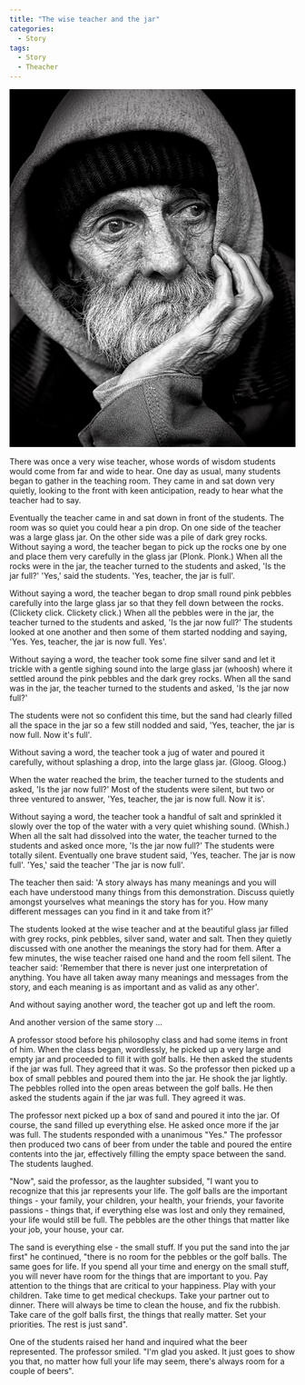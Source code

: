 ```yaml
---
title: "The wise teacher and the jar"
categories:
  - Story
tags: 
  - Story
  - Theacher
---
```


![](/assets/images/wiseTeacher.jpg)

There was once a very wise teacher, whose words of wisdom students would come from far and wide to hear. One day as usual, many students began to gather in the teaching room. They came in and sat down very quietly, looking to the front with keen anticipation, ready to hear what the teacher had to say.

Eventually the teacher came in and sat down in front of the students. The room was so quiet you could hear a pin drop. On one side of the teacher was a large glass jar. On the other side was a pile of dark grey rocks. Without saying a word, the teacher began to pick up the rocks one by one and place them very carefully in the glass jar (Plonk. Plonk.) When all the rocks were in the jar, the teacher turned to the students and asked, 'Is the jar full?' 'Yes,' said the students. 'Yes, teacher, the jar is full'.

Without saying a word, the teacher began to drop small round pink pebbles carefully into the large glass jar so that they fell down between the rocks. (Clickety click. Clickety click.) When all the pebbles were in the jar, the teacher turned to the students and asked, 'Is the jar now full?' The students looked at one another and then some of them started nodding and saying, 'Yes. Yes, teacher, the jar is now full. Yes'.

Without saying a word, the teacher took some fine silver sand and let it trickle with a gentle sighing sound into the large glass jar (whoosh) where it settled around the pink pebbles and the dark grey rocks. When all the sand was in the jar, the teacher turned to the students and asked, 'Is the jar now full?'

The students were not so confident this time, but the sand had clearly filled all the space in the jar so a few still nodded and said, 'Yes, teacher, the jar is now full. Now it's full'.

Without saving a word, the teacher took a jug of water and poured it carefully, without splashing a drop, into the large glass jar. (Gloog. Gloog.)

When the water reached the brim, the teacher turned to the students and asked, 'Is the jar now full?' Most of the students were silent, but two or three ventured to answer, 'Yes, teacher, the jar is now full. Now it is'.

Without saying a word, the teacher took a handful of salt and sprinkled it slowly over the top of the water with a very quiet whishing sound. (Whish.) When all the salt had dissolved into the water, the teacher turned to the students and asked once more, 'Is the jar now full?' The students were totally silent. Eventually one brave student said, 'Yes, teacher. The jar is now full'. 'Yes,' said the teacher 'The jar is now full'.

The teacher then said: 'A story always has many meanings and you will each have understood many things from this demonstration. Discuss quietly amongst yourselves what meanings the story has for you. How many different messages can you find in it and take from it?'

The students looked at the wise teacher and at the beautiful glass jar filled with grey rocks, pink pebbles, silver sand, water and salt. Then they quietly discussed with one another the meanings the story had for them. After a few minutes, the wise teacher raised one hand and the room fell silent. The teacher said: 'Remember that there is never just one interpretation of anything. You have all taken away many meanings and messages from the story, and each meaning is as important and as valid as any other'.

And without saying another word, the teacher got up and left the room.

And another version of the same story ...

A professor stood before his philosophy class and had some items in front of him. When the class began, wordlessly, he picked up a very large and empty jar and proceeded to fill it with golf balls. He then asked the students if the jar was full. They agreed that it was. So the professor then picked up a box of small pebbles and poured them into the jar. He shook the jar lightly. The pebbles rolled into the open areas between the golf balls. He then asked the students again if the jar was full. They agreed it was.

The professor next picked up a box of sand and poured it into the jar. Of course, the sand filled up everything else. He asked once more if the jar was full. The students responded with a unanimous "Yes." The professor then produced two cans of beer from under the table and poured the entire contents into the jar, effectively filling the empty space between the sand. The students laughed.

"Now", said the professor, as the laughter subsided, "I want you to recognize that this jar represents your life. The golf balls are the important things - your family, your children, your health, your friends, your favorite passions - things that, if everything else was lost and only they remained, your life would still be full. The pebbles are the other things that matter like your job, your house, your car.

The sand is everything else - the small stuff. If you put the sand into the jar first" he continued, "there is no room for the pebbles or the golf balls. The same goes for life. If you spend all your time and energy on the small stuff, you will never have room for the things that are important to you. Pay attention to the things that are critical to your happiness. Play with your children. Take time to get medical checkups. Take your partner out to dinner. There will always be time to clean the house, and fix the rubbish. Take care of the golf balls first, the things that really matter. Set your priorities. The rest is just sand".

One of the students raised her hand and inquired what the beer represented. The professor smiled. "I'm glad you asked. It just goes to show you that, no matter how full your life may seem, there's always room for a couple of beers".


